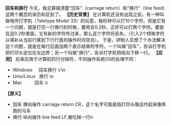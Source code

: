 **回车和换行**
今天，我总算搞清楚"回车"（carriage return）和"换行"（line feed）这两个概念的来历和区别了。
**【历史背景】**
在计算机还没有出现之前，有一种叫做电传打字机（Teletype Model 33）的玩意，每秒钟可以打10个字符。但是它有一个问题，就是打完一行换行的时候，要用去0.2秒，正好可以打两个字符。要是在这0.2秒里面，又有新的字符传过来，那么这个字符将丢失。（引入2个特殊字符以填补从当前行尾到下行行首的操作时间空白）。
于是，研制人员想了个办法解决这个问题，就是在每行后面加两个表示结束的字符。一个叫做"回车"，告诉打字机把打印头定位在左边界；另一个叫做"换行"，告诉打字机把纸向下移一行。
**【应用】**
后来应用于计算机的行分隔符，不同操作系统OS的处理不同：

- Windows     回车换行 \r\n
- Unix/Linux   换行 \n
- Mac             回车 \r

**【原义】**

- 回车 横向操作 carriage return CR，这个名字可能是指打印头像运作起来像奔跑的马车
- 换行 纵向操作 line feed LF,被吃掉一行n

